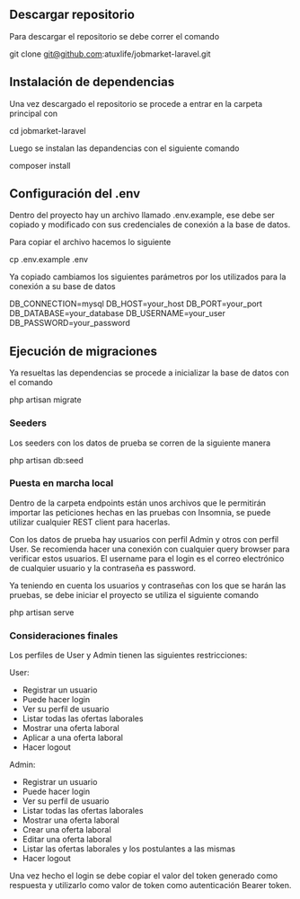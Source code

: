 ## Descargar repositorio

Para descargar el repositorio se debe correr el comando

git clone git@github.com:atuxlife/jobmarket-laravel.git

## Instalación de dependencias

Una vez descargado el repositorio se procede a entrar en la carpeta principal con 

cd jobmarket-laravel

Luego se instalan las depandencias con el siguiente comando

composer install 

## Configuración del .env

Dentro del proyecto hay un archivo llamado .env.example, ese debe ser copiado y modificado con sus credenciales de conexión a la base de datos.

Para copiar el archivo hacemos lo siguiente

cp .env.example .env

Ya copiado cambiamos los siguientes parámetros por los utilizados para la conexión a su base de datos

DB_CONNECTION=mysql
DB_HOST=your_host
DB_PORT=your_port
DB_DATABASE=your_database
DB_USERNAME=your_user
DB_PASSWORD=your_password

## Ejecución de migraciones

Ya resueltas las dependencias se procede a inicializar la base de datos con el comando

php artisan migrate

### Seeders

Los seeders con los datos de prueba se corren de la siguiente manera

php artisan db:seed

### Puesta en marcha local

Dentro de la carpeta endpoints están unos archivos que le permitirán importar las peticiones hechas en las pruebas con Insomnia, se puede utilizar cualquier REST client para hacerlas.

Con los datos de prueba hay usuarios con perfil Admin y otros con perfil User. Se recomienda hacer una conexión con cualquier query browser para verificar estos usuarios. El username para el login es el correo electrónico de cualquier usuario y la contraseña es password.

Ya teniendo en cuenta los usuarios y contraseñas con los que se harán las pruebas, se debe iniciar el proyecto se utiliza el siguiente comando

php artisan serve

### Consideraciones finales

Los perfiles de User y Admin tienen las siguientes restricciones:

User:

- Registrar un usuario
- Puede hacer login
- Ver su perfil de usuario
- Listar todas las ofertas laborales
- Mostrar una oferta laboral
- Aplicar a una oferta laboral
- Hacer logout

Admin:

- Registrar un usuario
- Puede hacer login
- Ver su perfil de usuario
- Listar todas las ofertas laborales
- Mostrar una oferta laboral
- Crear una oferta laboral
- Editar una oferta laboral
- Listar las ofertas laborales y los postulantes a las mismas
- Hacer logout

Una vez hecho el login se debe copiar el valor del token generado como respuesta y utilizarlo como valor de token como autenticación Bearer token.
